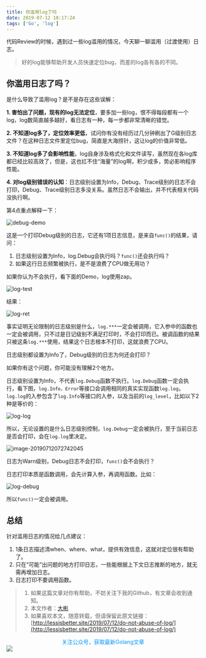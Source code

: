 ```yaml
---
title: 你滥用log了吗
date: 2019-07-12 18:17:24
tags: ['Go', 'log']
---
```


代码Review的时候，遇到过一些log滥用的情况，今天聊一聊滥用（过渡使用）日志。


> 好的log能够帮助开发人员快速定位bug，而差的log各有各的不同。

## 你滥用日志了吗？

是什么导致了滥用log？是不是存在这些误解：

**1. 害怕出了问题，现有的log无法定位**，要多加一些log，恨不得每段都有一个log，log数简直越多越好，看日志有一种，每一步都非常清晰的错觉。

**2. 不知道log多了，定位效率更低**，试问你有没有经历过几分钟刷出了G级别日志文件？在这种日志文件里定位bug，简直是大海捞针，这让log的价值非常低。

**3. 不知道log多了会影响性能**，log自身涉及格式化和文件读写，虽然现在各log库都已经比较高效了，但是，这也扛不住“海量”的log啊，积少成多，势必影响程序性能。

**4. 对log级别错误的认知**：日志级别设置为Info，Debug、Trace级别的日志不会打印，Debug、Trace级别日志多没关系。虽然日志不会输出，并不代表相关代码没执行啊。


第4点重点解释一下：

![debug-demo](http://img.lessisbetter.site/2019-07-debug-demo.png)

这是一个打印Debug级别的日志，它还有1项日志信息，是来自`func()`的结果，请问：

1. 日志级别设置为Info，log.Debug会执行吗？`func()`还会执行吗？
2. 如果这行日志频繁被执行，是不是浪费了CPU做无用功？

如果你认为不会执行，看下面的Demo，log使用zap。

![log-test](http://img.lessisbetter.site/2019-07-log-test.png)

结果：

![log-ret](http://img.lessisbetter.site/2019-07-log-ret.png)

事实证明无论限制的日志级别是什么，`log.***`一定会被调用，它入参中的函数也一定会被调用，只不过是日记级别不满足打印时，不会打印而已。被调函数的结果只被这条`log.***`使用，结果这个日志根本不打印，这就浪费了CPU。

日志级别都设置为Info了，Debug级别的日志为何还会打印？

如果你有这个问题，你可能没有理解2个地方。

日志级别设置为Info，不代表`log.Debug`函数不执行。`log.Debug`函数一定会执行，看下图，`log.Info，Error`等接口会调用相同的真实实现函数`log.log`，`log.log`的入参包含了`log.Info`等接口的入参，以及当前的`log_level`，比如以下2种是等价的：

![log-log](http://img.lessisbetter.site/2019-07-log-log.png)

所以，无论设置的是什么日志级别控制，`log.Debug`一定会被执行，至于当前日志是否会打印，会在`log.log`里决定。

![image-20190712072742045](http://img.lessisbetter.site/2019-07-log-call.png)



日志为Warn级别，Debug日志不会打印，`func()`会不会执行？

日志打印本质是函数调用，会先计算入参，再调用函数。比如：

![log-debug](http://img.lessisbetter.site/2019-07-log-debug.png)

所以`func()`一定会被调用。



## 总结

针对滥用日志的情况给几点建议：

1. 1条日志描述清when、where、what，提供有效信息，这就对定位很有帮助了。
2. 只在“可能”出问题的地方打印日志，一些能根据上下文日志推断的地方，就无需再增加日志。
3. 日志打印不要调用函数。

> 1. 如果这篇文章对你有帮助，不妨关注下我的Github，有文章会收到通知。
> 2. 本文作者：[大彬](http://lessisbetter.site/about/)
> 3. 如果喜欢本文，随意转载，但请保留此原文链接：[http://lessisbetter.site/2019/07/12/do-not-abuse-of-log/](http://lessisbetter.site/2019/07/12/do-not-abuse-of-log/)


<div style="color:#0096FF; text-align:center">关注公众号，获取最新Golang文章</div>
<img src="http://img.lessisbetter.site/2019-01-article_qrcode.jpg" style="border:0"  align=center />